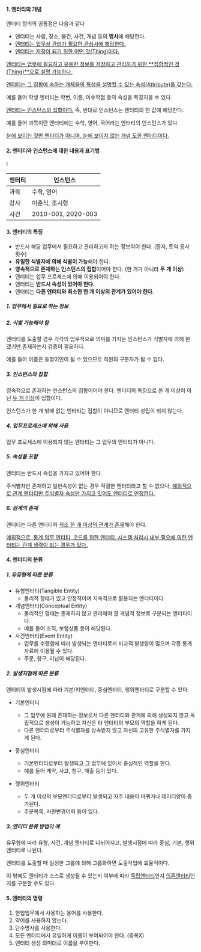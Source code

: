#### 1. 엔터티의 개념



엔터티 정의의 공통점은 다음과 같다

- 엔터티는 사람, 장소, 물건, 사건, 개념 등의 **명사**에 해당한다.
- <u>엔터티는 업무상 관리가 필요한 관심사에 해당한다.</u>
- <u>엔터티는 저장이 되기 위한 어떤 것(Thing)이다.</u>

<u>엔터티는 업무에 필요하고 유용한 정보를 저장하고 관리하기 위한 **집합적인 것(Thing)**으로 설명 가능하다.</u>

<u>엔터티는 그 집합에 속하는 개체들의 특성을 설명할 수 있는 속성(Attribute)를 갖는다.</u>

예를 들어 학생 엔터티는 학번, 이름, 이수학점 등의 속성을 특징지을 수 있다.

<u>엔터티는 인스턴스의 집합이다.</u> 즉, 반대로 인스턴스는 엔터티의 한 값에 해당한다.

예를 들어 과목이란 엔터티에는 수학, 영어, 국어라는 엔터티의 인스턴스가 있다.

<u>눈에 보이는 것만 엔터티가 아니며, 눈에 보이지 않는 개념 도한 엔터티이다.</u>



#### 2. 엔터티와 인스턴스에 대한 내용과 표기법



!

| 엔터티 | 인스턴스           |
| ------ | ------------------ |
| 과목   | 수학, 영어         |
| 강사   | 이춘식, 조시형     |
| 사건   | 2010-001, 2020-003 |



#### 3. 엔터티의 특징

- 반드시 해당 업무에서 필요하고 관리하고자 하는 정보여야 한다. (환자, 토익 응시 횟수)
- **유일한 식별자에 의해 식별이 가능**해야 한다.
- **영속적으로 존재하는 인스턴스의 집합**이어야 한다. (한 개가 아니라 **두 개 이상**)
- 엔터티는 업무 프로세스에 의해 이용되어야 한다.
- 엔터티는 **반드시 속성이 있어야 한다.**
- 엔터티는 **다른 엔터티와 최소한 한 개 이상의 관계가 있어야 한다.**



##### 1. 업무에서 필요로 하는 정보

##### 2. 식별 가능해야 함

엔터티를 도출할 경우 각각의 업무적으로 의미를 가지는 인스턴스가 식별자에 의해 한 갰기만 존재하는지 검증이 필요하다.

예를 들어 이름은 동명이인이 될 수 있으므로 직원의 구분자가 될 수 없다.

##### 3. 인스턴스의 집합

영속적으로 존재하는 인스턴스의 집합이어야 한다. 엔터티의 특징으로 한 개 이상이 아닌 <u>두 개 이상</u>이 집합이다.

인스턴스가 한 개 밖에 없는 엔터티는 집합이 아니므로 엔터티 성립이 되지 않는다.

##### 4. 업무프로세스에 의해 사용

업무 프로세스에 이용되지 않는 엔터티는 그 업무의 엔터티가 아니다.

##### 5. 속성을 포함

엔터티는 반드시 속성을 가지고 있어야 한다.

주식별자만 존재하고 일반속성이 없는 경우 적절한 엔터티라고 할 수 없으나, <u>예외적으로 관계 엔터티만 주식별자 속성만 가지고 잇어도 엔터티로 인정한다.</u>

##### 6. 관계의 존재

엔터티는 다른 엔터티와 <u>최소 한 개 이상의 관계가 존재</u>해야 한다.

<u>예외적으로, 통계 업무 엔터티, 코드를 위한 엔터티, 시스템 처리시 내부 필요에 의한 엔터티는 관계 생략이 되는 경우가 있다.</u>



#### 4. 엔터티의 분류



##### 1. 유뮤형에 따른 분류

- 유형엔터티(Tangible Entity)
  - 물리적 형태가 있고 안정적이며 지속적으로 활용되는 엔터티이다.
- 개념엔터티(Conceptual Entity)
  - 물리적인 형태는 존재하지 않고 관리해야 할 개념적 정보로 구분되는 엔터티이다. 
  - 예를 들어 조직, 보험상품 등이 해당된다.
- 사건엔터티(Event Entity)
  - 업무를 수행함에 따라 발생되는 엔터티로서 비교적 발생량이 많으며 각종 통계자료에 이용될 수 있다.
  - 주문, 청구, 미납이 해당된다.



##### 2. 발생지점에 따른 분류

엔터티의 발생시점에 따라 기본/키엔터티, 중심엔터티, 행위엔터티로 구분할 수 있다.

- 기본엔터티
  - 그 업무에 원래 존재하는 정보로서 다른 엔터티와 관계에 의해 생성되지 않고 독립적으로 생성이 가능하고 자신은 타 엔터티의 부모의 역할을 하게 된다.
  - 다른 엔터티로부터 주식별자를 상속받지 않고 자신의 고유한 주식별자를 가지게 된다.

- 중심엔터티
  - 기본엔터티로부터 발생되고 그 업무에 있어서 중심적인 역할을 한다.
  - 예를 들어 계약, 사고, 청구, 매출 등이 있다.
- 행위엔터티
  - 두 개 이상의 부모엔터티로부터 발생되고 자주 내용이 바뀌거나 데이터양이 증가된다.
  - 주문목록, 사원변경이력 등이 있다.



##### 3. 엔터티 분류 방법이 예

유무형에 따라 유형, 사건, 개념 엔터티로 나뉘어지고, 발생시점에 따라 중심, 기본, 행위 엔터티로 나뉜다.

엔터티를 도출할 때 일정한 그룹에 의해 그룹화하면 도출작업에 효율적이다.

이 밖에도 엔터티가 스스로 생성될 수 있는지 여부에 따라 <u>독립엔터티</u>인지 <u>의존엔터티</u>인지를 구분할 수도 있다.



#### 5. 엔터티의 명령

1. 현업업무에서 사용하는 용어를 사용한다.
2. 약어를 사용하지 않는다.
3. 단수명사를 사용한다.
4. 모든 엔터티에서 유일하게 이름이 부여되어야 한다. (중복X)
5. 엔터티 생성 의미대로 이름을 부여한다.